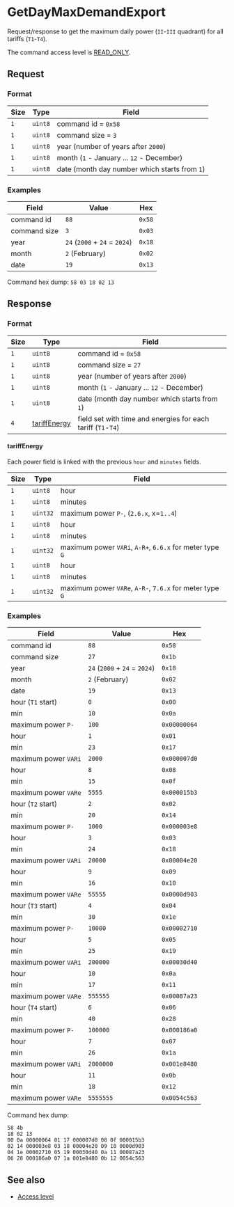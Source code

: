 # GetDayMaxDemandExport

Request/response to get the maximum daily power (`II`-`III` quadrant) for all tariffs (`T1`-`T4`).

The command access level is [READ_ONLY](../basics.md#command-access-level).


## Request

### Format

| Size | Type    | Field                                         |
| ---- | ------- | --------------------------------------------- |
| `1`  | `uint8` | command id = `0x58`                           |
| `1`  | `uint8` | command size = `3`                            |
| `1`  | `uint8` | year (number of years after `2000`)           |
| `1`  | `uint8` | month (`1` - January ... `12` - December)     |
| `1`  | `uint8` | date (month day number which starts from `1`) |

### Examples

| Field        | Value                         | Hex    |
| ------------ | ----------------------------- | ------ |
| command id   | `88`                          | `0x58` |
| command size | `3`                           | `0x03` |
| year         | `24` (`2000` + `24` = `2024`) | `0x18` |
| month        | `2` (February)                | `0x02` |
| date         | `19`                          | `0x13` |

Command hex dump: `58 03 18 02 13`


## Response

### Format

| Size | Type                          | Field                                                        |
| ---- | ----------------------------- | ------------------------------------------------------------ |
| `1`  | `uint8`                       | command id = `0x58`                                          |
| `1`  | `uint8`                       | command size = `27`                                          |
| `1`  | `uint8`                       | year (number of years after `2000`)                          |
| `1`  | `uint8`                       | month (`1` - January ... `12` - December)                    |
| `1`  | `uint8`                       | date (month day number which starts from `1`)                |
| `4`  | [tariffEnergy](#tariffenergy) | field set with time and energies for each tariff (`T1`-`T4`) |

#### tariffEnergy

Each power field is linked with the previous `hour` and `minutes` fields.

| Size | Type     | Field                                                    |
| ---- | -------- | -------------------------------------------------------- |
| `1`  | `uint8`  | hour                                                     |
| `1`  | `uint8`  | minutes                                                  |
| `1`  | `uint32` | maximum power `P-`, (`2.6.x`, x=`1..4`)                  |
| `1`  | `uint8`  | hour                                                     |
| `1`  | `uint8`  | minutes                                                  |
| `1`  | `uint32` | maximum power `VARi`, `A-R+`, `6.6.x` for meter type `G` |
| `1`  | `uint8`  | hour                                                     |
| `1`  | `uint8`  | minutes                                                  |
| `1`  | `uint32` | maximum power `VARe`, `A-R-`, `7.6.x` for meter type `G` |

### Examples

| Field                | Value                         | Hex          |
| -------------------- | ----------------------------- | ------------ |
| command id           | `88`                          | `0x58`       |
| command size         | `27`                          | `0x1b`       |
| year                 | `24` (`2000` + `24` = `2024`) | `0x18`       |
| month                | `2` (February)                | `0x02`       |
| date                 | `19`                          | `0x13`       |
| hour (`T1` start)    | `0`                           | `0x00`       |
| min                  | `10`                          | `0x0a`       |
| maximum power `P-`   | `100`                         | `0x00000064` |
| hour                 | `1`                           | `0x01`       |
| min                  | `23`                          | `0x17`       |
| maximum power `VARi` | `2000`                        | `0x000007d0` |
| hour                 | `8`                           | `0x08`       |
| min                  | `15`                          | `0x0f`       |
| maximum power `VARe` | `5555`                        | `0x000015b3` |
| hour (`T2` start)    | `2`                           | `0x02`       |
| min                  | `20`                          | `0x14`       |
| maximum power `P-`   | `1000`                        | `0x000003e8` |
| hour                 | `3`                           | `0x03`       |
| min                  | `24`                          | `0x18`       |
| maximum power `VARi` | `20000`                       | `0x00004e20` |
| hour                 | `9`                           | `0x09`       |
| min                  | `16`                          | `0x10`       |
| maximum power `VARe` | `55555`                       | `0x0000d903` |
| hour (`T3` start)    | `4`                           | `0x04`       |
| min                  | `30`                          | `0x1e`       |
| maximum power `P-`   | `10000`                       | `0x00002710` |
| hour                 | `5`                           | `0x05`       |
| min                  | `25`                          | `0x19`       |
| maximum power `VARi` | `200000`                      | `0x00030d40` |
| hour                 | `10`                          | `0x0a`       |
| min                  | `17`                          | `0x11`       |
| maximum power `VARe` | `555555`                      | `0x00087a23` |
| hour (`T4` start)    | `6`                           | `0x06`       |
| min                  | `40`                          | `0x28`       |
| maximum power `P-`   | `100000`                      | `0x000186a0` |
| hour                 | `7`                           | `0x07`       |
| min                  | `26`                          | `0x1a`       |
| maximum power `VARi` | `2000000`                     | `0x001e8480` |
| hour                 | `11`                          | `0x0b`       |
| min                  | `18`                          | `0x12`       |
| maximum power `VARe` | `5555555`                     | `0x0054c563` |

Command hex dump:
```
58 4b
18 02 13
00 0a 00000064 01 17 000007d0 08 0f 000015b3
02 14 000003e8 03 18 00004e20 09 10 0000d903
04 1e 00002710 05 19 00030d40 0a 11 00087a23
06 28 000186a0 07 1a 001e8480 0b 12 0054c563
```

## See also

* [Access level](../basics.md#command-access-level)
